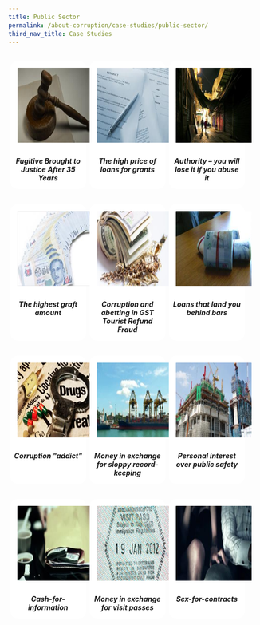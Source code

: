 ```yaml
---
title: Public Sector
permalink: /about-corruption/case-studies/public-sector/
third_nav_title: Case Studies
---
```


<style>
/*--------------------------------------------------------------
ALYSSA: START OF Public Sector PAGE CARDS FLEXBOX LAYOUT AND STYLES
--------------------------------------------------------------*/

/* refrain from using pure img selector as it changes the logo size */
#public-container > section > div > a > img {
	display: block;
	border: 0;
	width: 100%;
    height: 150px;
    padding: 1em;
    border-radius: 15px 15px 0px 0px;
}

.card {
    flex: 1 0 500px;
    box-sizing: border-box;
    margin: 1rem .25em;
	background: white;
    margin-bottom: 1em;
    /* border: 0.13em solid rgba(0,0,0,.2); */
    border-radius: 15px;
    /* box-shadow: 2px 2px 6px 0px  rgba(0,0,0,0.3); */
}

.card a {
  color: inherit;
  text-decoration: none; /* no underline */
}

.card-content h6 {
	padding: .5em;
	margin-top: 0.5em;
	margin-bottom: .5em;
    font-weight: bold;
    color: inherit;
    text-decoration: none;
}

.card:hover {
    transition: all 0.0s ease-out;
    box-shadow: 0px 4px 8px rgba(38, 38, 38, 0.2);
    /* top: -4px; */
    border: 2px solid #cccccc;
    background-color: white;
    margin-top: 0.5em;
	margin-bottom: .5em;
  }

.card a:hover {
  color: black;
  text-decoration: none; /* no underline */
}

/* Flexbox stuff */

.cards {
    display: flex;
    flex-wrap: wrap;
    margin: 0 auto;
    /* padding: 0 1em; */
    text-align: center;
 }

@media screen and (min-width: 40em) {
    .card {
       max-width: calc(50% -  1em);
    }
}

@media screen and (min-width: 60em) {
    .card {
        max-width: calc(33% - 1em);
    }
}

@media screen and (min-width: 52em) {
    .img {
        max-width: 52em;
    }
}

@media screen and (max-width : 480px) {
	.card { 
        max-width: 100%; }
}

/*--------------------------------------------------------------
ALYSSA: END OF Public Sector PAGE CARDS FLEXBOX LAYOUT AND STYLES
--------------------------------------------------------------*/
</style>



<main id="public-container">
<section class="cards">
    <div class="card">
        <a href="/cases/public_fugitive-brought-justice-after-35-years" target="_blank">
                <img src="/images/case/case_pub_brought-to-justice.jpg">
            <div class="card-content">
                <h6>Fugitive Brought to Justice After 35 Years</h6>
            </div><!-- .card-content -->
        </a>
    </div><!-- .card -->
    <div class="card">
        <a href="/test/" target="_blank">
                <img src="/images/case/case_pub_loans-for-grants.jpg">
            <div class="card-content">
                <h6>The high price of loans for grants</h6>
            </div><!-- .card-content -->
        </a>
    </div><!-- .card -->
    <div class="card">
        <a href="/files/case_pub_high-price-loans-grants.pdf" target="_blank">
                <img src="/images/case/case_pub_authority.jpg">
            <div class="card-content">
                <h6>Authority – you will lose it if you abuse it</h6>
            </div><!-- .card-content -->
        </a>
    </div><!-- .card -->
    <div class="card">
        <a href="/faq/">
                <img src="/images/case/case_pub_graft-amt.jpg">
            <div class="card-content">
                <h6>The highest graft amount</h6>
            </div><!-- .card-content -->
        </a>
    </div><!-- .card -->
    <div class="card">
        <a href="/faq/">
                <img src="/images/case/case_pub_gst-fraud.jpg">
            <div class="card-content">
                <h6>Corruption and abetting in GST Tourist Refund Fraud</h6>
            </div><!-- .card-content -->
        </a>
    </div><!-- .card -->
    <div class="card">
        <a href="/faq/">
                <img src="/images/case/case_pub_loans.jpg">
            <div class="card-content">
                <h6>Loans that land you behind bars</h6>
            </div><!-- .card-content -->
        </a>
    </div><!-- .card -->
    <div class="card">
        <a href="/faq/">
                <img src="/images/case/case_pub_corrupt-addict.jpg">
            <div class="card-content">
                <h6>Corruption "addict"</h6>
            </div><!-- .card-content -->
        </a>
    </div><!-- .card -->
    <div class="card">
    	<a href="/faq/">
           	<img src="/images/case/case_pub_money-xchg.jpg">
           <div class="card-content">
           	<h6>Money in exchange for sloppy record-keeping</h6>
           </div><!-- .card-content -->
    	</a>
    </div><!-- .card -->
    <div class="card">
        <a href="/faq/">
                <img src="/images/case/case_pub_personal-interest.jpg">
            <div class="card-content">
                <h6>Personal interest over public safety</h6>
            </div><!-- .card-content -->
        </a>
    </div><!-- .card -->
    <div class="card">
        <a href="/faq/">
                <img src="/images/case/case_pub_cash-for-info.jpg">
            <div class="card-content">
                <h6>Cash-for-information</h6>
            </div><!-- .card-content -->
        </a>
    </div><!-- .card -->
    <div class="card">
        <a href="/faq/">
                <img src="/images/case/case_pub_money-xchg-passes.jpg">
            <div class="card-content">
                <h6>Money in exchange for visit passes</h6>
            </div><!-- .card-content -->
        </a>
    </div><!-- .card -->
    <div class="card">
        <a href="/faq/">
                <img src="/images/case/case_pub_sex-for-contracts.jpg">
            <div class="card-content">
                <h6>Sex-for-contracts</h6>
            </div><!-- .card-content -->
        </a>
    </div><!-- .card -->

</section><!-- .cards -->


</main>

